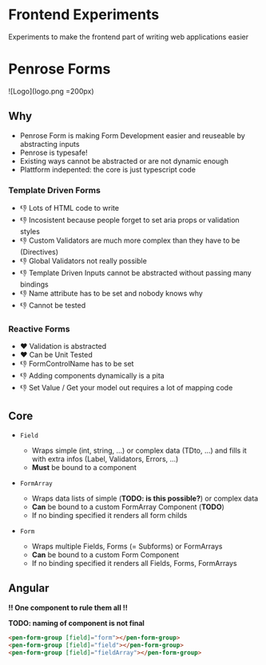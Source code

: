 # Frontend Experiments
Experiments to make the frontend part of writing web applications easier

# Penrose Forms

![Logo](logo.png =200px)

## Why
* Penrose Form is making Form Development easier and reuseable by abstracting inputs
* Penrose is typesafe!
* Existing ways cannot be abstracted or are not dynamic enough
* Plattform indepented: the core is just typescript code

### Template Driven Forms
* 👎 Lots of HTML code to write
* 👎 Incosistent because people forget to set aria props or validation styles
* 👎 Custom Validators are much more complex than they have to be (Directives)
* 👎 Global Validators not really possible
* 👎 Template Driven Inputs cannot be abstracted without passing many bindings
* 👎 Name attribute has to be set and nobody knows why
* 👎 Cannot be tested
    
### Reactive Forms
* ❤️ Validation is abstracted
* ❤️ Can be Unit Tested
* 👎 FormControlName has to be set
* 👎 Adding components dynamically is a pita
* 👎 Set Value / Get your model out requires a lot of mapping code

## Core
* `Field`
    * Wraps simple (int, string, ...) or complex data (TDto, ...) and fills it with extra infos (Label, Validators, Errors, ...)
    * **Must** be bound to a component

* `FormArray`
    * Wraps data lists of simple (**TODO: is this possible?**) or complex data
    * **Can** be bound to a custom FormArray Component (**TODO**)
    * If no binding specified it renders all form childs

* `Form`
    * Wraps multiple Fields, Forms (= Subforms) or FormArrays
    * **Can** be bound to a custom Form Component
    * If no binding specified it renders all Fields, Forms, FormArrays

## Angular
**!! One component to rule them all !!**

**TODO: naming of component is not final**
``` html
<pen-form-group [field]="form"></pen-form-group>
<pen-form-group [field]="field"></pen-form-group>
<pen-form-group [field]="fieldArray"></pen-form-group>
```
